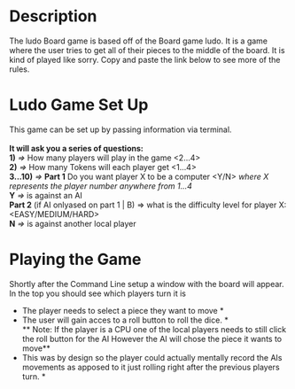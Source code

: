 # Description <br>

The ludo Board game is based off of the Board game ludo. It is a game where the user tries to get all of their pieces to the middle of the board. It is kind of played like sorry. Copy and paste the link below to see more of the rules. 

# Ludo Game Set Up
This game can be set up by passing information via terminal.<br><br>
**It will ask you a series of questions:** <br>
**1)** *=>* How many players will play in the game <2...4> <br>
**2)** *=>* How many Tokens will each player get <1...4> <br>
**3...10)** *=>* 
**Part 1**  Do you want player X to be a computer <Y/N> *where X represents the player number anywhere from 1...4* <br>
 **Y** *=>* is against an AI <br>
 **Part 2** (if AI onlyased on part 1 | B) => what is the difficulty level for player X: <EASY/MEDIUM/HARD> <br>
 **N** *=>* is against another local player <br>

# Playing the Game
Shortly after the Command Line setup a window with the board will appear. <br>
In the top you should see which players turn it is <br>
* The player needs to select a piece they want to move * 
* The user will gain acces to a roll button to roll the dice. * <br>
** Note: If the player is a CPU one of the local players needs to still click the roll button for the AI However the AI will chose the piece it wants to move** <br>
* This was by design so the player could actually mentally record the AIs movements as apposed to it just rolling right after the previous players turn. *
